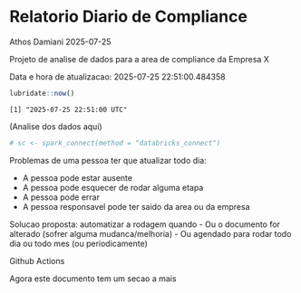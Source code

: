 # Relatorio Diario de Compliance
Athos Damiani
2025-07-25

Projeto de analise de dados para a area de compliance da Empresa X

Data e hora de atualizacao: 2025-07-25 22:51:00.484358

``` r
lubridate::now()
```

    [1] "2025-07-25 22:51:00 UTC"

(Analise dos dados aqui)

``` r
# sc <- spark_connect(method = "databricks_connect")
```

Problemas de uma pessoa ter que atualizar todo dia:

-   A pessoa pode estar ausente
-   A pessoa pode esquecer de rodar alguma etapa
-   A pessoa pode errar
-   A pessoa responsavel pode ter saido da area ou da empresa

Solucao proposta: automatizar a rodagem quando - Ou o documento for
alterado (sofrer alguma mudanca/melhoria) - Ou agendado para rodar todo
dia ou todo mes (ou periodicamente)

Github Actions

Agora este documento tem um secao a mais
